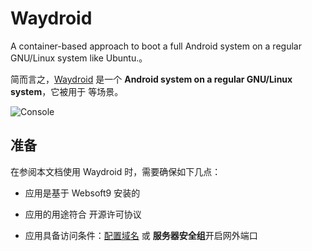 # Waydroid

A container-based approach to boot a full Android system on a regular GNU/Linux system like Ubuntu.。  

简而言之，[Waydroid](https://waydro.id/) 是一个 **Android system on a regular GNU/Linux system**，它被用于  等场景。   


![Console](https://libs.websoft9.com/Websoft9/DocsPicture/zh/waydroid/waydroid-gui-websoft9.png)


## 准备

在参阅本文档使用 Waydroid 时，需要确保如下几点：

- 应用是基于 Websoft9 安装的

- 应用的用途符合 [](https://some_license_url) 开源许可协议

- 应用具备访问条件：[配置域名](./guide/appsetdomain) 或 **服务器安全组**开启网外端口